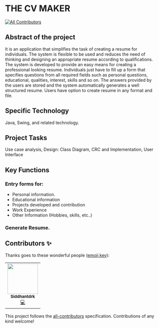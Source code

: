 # THE CV MAKER
<!-- ALL-CONTRIBUTORS-BADGE:START - Do not remove or modify this section -->
[![All Contributors](https://img.shields.io/badge/all_contributors-1-orange.svg?style=flat-square)](#contributors-)
<!-- ALL-CONTRIBUTORS-BADGE:END -->

## Abstract of the project
It is an application that simplifies the task of creating a resume for individuals. The system is flexible to be used and reduces the need of thinking and designing an appropriate resume according to qualifications. The system is developed to provide an easy means for creating a professional looking resume. Individuals just have to fill up a form that specifies questions from all required fields such as personal questions, educational, qualities, interest, skills and so on. The answers provided by the users are stored and the system automatically generates a well structured resume. Users have option to create resume in any format and file.

## Specific Technology 
Java, Swing, and related technology.

## Project Tasks
Use case analysis, Design: Class Diagram, CRC and Implementation, User Interface

## Key Functions
    
   ### Entry forms for: 
   - Personal information.  
   - Educational information
   - Projects developed and contribution
   - Work Experience
   - Other Information (Hobbies, skills, etc..)
   
   ### Generate Resume.

## Contributors ✨

Thanks goes to these wonderful people ([emoji key](https://allcontributors.org/docs/en/emoji-key)):

<!-- ALL-CONTRIBUTORS-LIST:START - Do not remove or modify this section -->
<!-- prettier-ignore-start -->
<!-- markdownlint-disable -->
<table>
  <tr>
    <td align="center"><a href="https://www.linkedin.com/in/siddhant-khobragade-582a76174/"><img src="https://avatars3.githubusercontent.com/u/58393179?v=4" width="100px;" alt=""/><br /><sub><b>Siddhantdrk</b></sub></a><br /><a href="https://github.com/siddhantdrk/THE_CV_MAKER_OOM_MINI_PROJECT/commits?author=siddhantdrk" title="Code">💻</a></td>
  </tr>
</table>

<!-- markdownlint-enable -->
<!-- prettier-ignore-end -->
<!-- ALL-CONTRIBUTORS-LIST:END -->

This project follows the [all-contributors](https://github.com/all-contributors/all-contributors) specification. Contributions of any kind welcome!